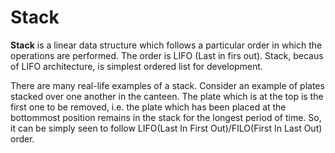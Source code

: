 # Stack 

**Stack** is a linear data structure which follows a particular order in which the operations are performed. The order is LIFO (Last in firs out). Stack, becaus of LIFO architecture, is simplest ordered list for development.

There are many real-life examples of a stack. Consider an example of plates stacked over one another in the canteen. The plate which is at the top is the first one to be removed, i.e. the plate which has been placed at the bottommost position remains in the stack for the longest period of time. So, it can be simply seen to follow LIFO(Last In First Out)/FILO(First In Last Out) order.